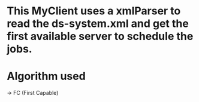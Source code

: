 # This MyClient uses a xmlParser to read the ds-system.xml and get the first available server to schedule the jobs.

# Algorithm used
-> FC (First Capable)